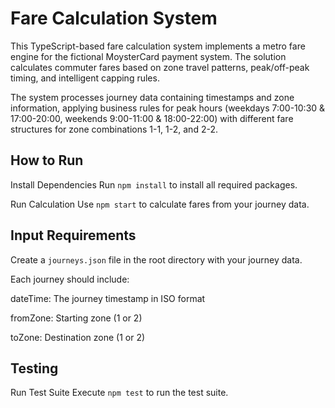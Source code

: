 # Fare Calculation System

This TypeScript-based fare calculation system implements a metro fare engine for the fictional MoysterCard payment system. The solution calculates commuter fares based on zone travel patterns, peak/off-peak timing, and intelligent capping rules.

The system processes journey data containing timestamps and zone information, applying business rules for peak hours (weekdays 7:00-10:30 & 17:00-20:00, weekends 9:00-11:00 & 18:00-22:00) with different fare structures for zone combinations 1-1, 1-2, and 2-2.

## How to Run
Install Dependencies
Run ```npm install``` to install all required packages.


Run Calculation
Use ```npm start``` to calculate fares from your journey data.


## Input Requirements
Create a ```journeys.json``` file in the root directory with your journey data.

Each journey should include:

dateTime: The journey timestamp in ISO format

fromZone: Starting zone (1 or 2)

toZone: Destination zone (1 or 2)

## Testing
Run Test Suite
Execute ```npm test``` to run the test suite.



